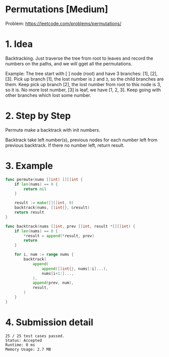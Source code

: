 # Permutations [Medium]

Problem: https://leetcode.com/problems/permutations/

# 1. Idea

Backtracking. Just traverse the tree from root to leaves and record the numbers
on the paths, and we will gget all the permutations.

Example: The tree start with [ ] node (root) and have 3 branches: [1], [2], [3].
Pick up branch [1], the lost number is `2` and `3`, so the child branches are
them. Keep pick up branch [2], the lost number from root to this node is 3, so
it is. No more lost number, [3] is leaf, we have [1, 2, 3]. Keep going with
other branches which lost some number.

# 2. Step by Step

Permute make a backtrack with init numbers.

Backtrack take left number(s), previous nodes for each number left from previous
backtrack. If there no number left, return result.

# 3. Example

```go
func permute(nums []int) [][]int {
	if len(nums) == 0 {
		return nil
	}

	result := make([][]int, 0)
	backtrack(nums, []int{}, &result)
	return result
}

func backtrack(nums []int, prev []int, result *[][]int) {
	if len(nums) == 0 {
		*result = append(*result, prev)
		return
	}

	for i, num := range nums {
		backtrack(
			append(
				append([]int{}, nums[:i]...),
				nums[i+1:]...,
			),
			append(prev, num),
			result,
		)
	}
}
```

# 4. Submission detail

```
25 / 25 test cases passed.
Status: Accepted
Runtime: 0 ms
Memory Usage: 2.7 MB
```
